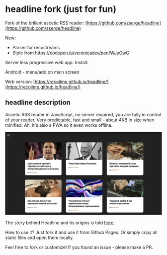 # headline fork (just for fun)

Fork of the briliant ascetic RSS reader: [https://github.com/zserge/headline](https://github.com/zserge/headline)

New:

 - Parser for recostreams
 - Style from https://codepen.io/veronicadev/pen/WJyOwG

Server less progressive web app. Install:

Android -  menu/add on main screen

Web version: [https://recoilme.github.io/headline/](https://recoilme.github.io/headline/)

## headline description

Ascetic RSS reader in JavaScript, no server required, you are fully in control of your reader. Very predictable, fast and small - about 4KB in size when minified. Ah, it's also a PWA so it even works offline.

![screenshot](headline.png)

The story behind Headline and its origins is told [here](https://zserge.com/posts/rss/).

How to use it? Just fork it and use it from Github Pages. Or simply copy all static files and open them locally.

Feel free to fork or customize! If you found an issue - please make a PR.
